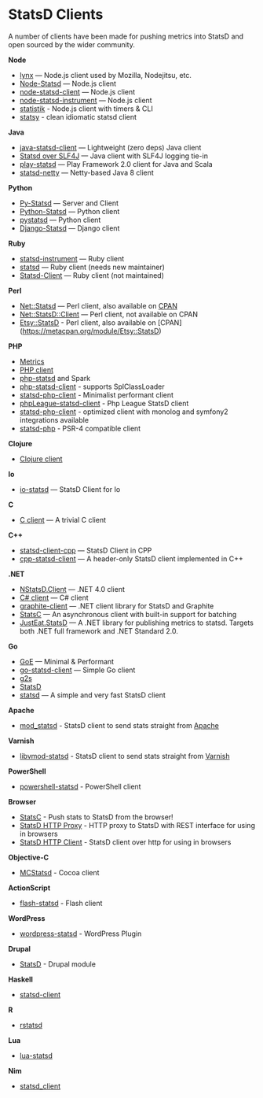 # StatsD Clients

A number of clients have been made for pushing metrics into StatsD and open sourced by the wider community.

**Node**
* [lynx](https://github.com/dscape/lynx) — Node.js client used by Mozilla, Nodejitsu, etc.
* [Node-Statsd](https://github.com/sivy/node-statsd) — Node.js client
* [node-statsd-client](https://github.com/msiebuhr/node-statsd-client) — Node.js client
* [node-statsd-instrument](https://github.com/syrio/node-statsd-instrument) — Node.js client
* [statistik](https://github.com/godmodelabs/statistik) - Node.js client with timers & CLI
* [statsy](https://github.com/segmentio/statsy) - clean idiomatic statsd client

**Java**
* [java-statsd-client](https://github.com/youdevise/java-statsd-client) — Lightweight (zero deps) Java client
* [Statsd over SLF4J](https://github.com/nzjess/statsd-over-slf4j) — Java client with SLF4J logging tie-in
* [play-statsd](https://github.com/vznet/play-statsd) — Play Framework 2.0 client for Java and Scala
* [statsd-netty](https://github.com/flozano/statsd-netty) — Netty-based Java 8 client

**Python**
* [Py-Statsd](https://github.com/sivy/py-statsd) — Server and Client
* [Python-Statsd](https://github.com/WoLpH/python-statsd) — Python client
* [pystatsd](https://github.com/jsocol/pystatsd) — Python client
* [Django-Statsd](https://github.com/WoLpH/django-statsd) — Django client

**Ruby**
* [statsd-instrument](https://github.com/Shopify/statsd-instrument) — Ruby client
* [statsd](https://github.com/reinh/statsd/) — Ruby client (needs new maintainer)
* [Statsd-Client](https://github.com/dawanda/statsd-client) — Ruby client (not maintained)

**Perl**
* [Net::Statsd](https://github.com/cosimo/perl5-net-statsd) — Perl client, also available on [CPAN](https://metacpan.org/module/Net::Statsd)
* [Net::StatsD::Client](https://github.com/sivy/statsd-client) — Perl client, not available on CPAN
* [Etsy::StatsD](https://github.com/sanbeg/Etsy-Statsd) - Perl client, also available on [CPAN] (https://metacpan.org/module/Etsy::StatsD)

**PHP**
* [Metrics](https://github.com/beberlei/metrics#metrics)
* [PHP client](https://gist.github.com/1065177/5f7debc212724111f9f500733c626416f9f54ee6)
* [php-statsd](https://github.com/seejohnrun/php-statsd) and Spark
* [php-statsd-client](https://github.com/godmodelabs/php-statsd-client) - supports SplClassLoader
* [statsd-php-client](https://github.com/iFixit/statsd-php-client) - Minimalist performant client
* [phpLeague-statsd-client](https://github.com/thephpleague/statsd) - Php League StatsD client
* [statsd-php-client](https://github.com/liuggio/statsd-php-client) - optimized client with monolog and symfony2 integrations available
* [statsd-php](https://github.com/domnikl/statsd-php) - PSR-4 compatible client

**Clojure**
* [Clojure client](https://github.com/pyr/clj-statsd)

**Io**
* [io-statsd](https://github.com/seejohnrun/io-statsd) — StatsD Client for Io

**C**
* [C client](https://github.com/romanbsd/statsd-c-client) — A trivial C client

**C++**
* [statsd-client-cpp](https://github.com/talebook/statsd-client-cpp) — StatsD Client in CPP
* [cpp-statsd-client](https://github.com/vthiery/cpp-statsd-client) — A header-only StatsD client implemented in C++

**.NET**
* [NStatsD.Client](https://github.com/robbihun/NStatsD.Client) — .NET 4.0 client
* [C# client](https://github.com/goncalopereira/statsd-csharp-client) — C# client
* [graphite-client](https://github.com/peschuster/graphite-client) — .NET client library for StatsD and Graphite
* [StatsC](https://bitbucket.org/pavlos256/statsc) — An asynchronous client with built-in support for batching
* [JustEat.StatsD](https://github.com/justeat/JustEat.StatsD) — A .NET library for publishing metrics to statsd. Targets both .NET full framework and .NET Standard 2.0.

**Go**
* [GoE](https://godoc.org/github.com/pascaldekloe/goe/metrics) — Minimal & Performant
* [go-statsd-client](https://github.com/cactus/go-statsd-client) — Simple Go client
* [g2s](https://github.com/peterbourgon/g2s)
* [StatsD](https://github.com/quipo/statsd)
* [statsd](https://github.com/alexcesaro/statsd) — A simple and very fast StatsD client

**Apache**
* [mod_statsd](https://github.com/jib/mod_statsd) - StatsD client to send stats straight from [Apache](https://modules.apache.org/)

**Varnish**
* [libvmod-statsd](https://github.com/jib/libvmod-statsd) - StatsD client to send stats straight from [Varnish](http://varnish-cache.org)

**PowerShell**
* [powershell-statsd](https://github.com/joehack3r/powershell-statsd) - PowerShell client

**Browser**
* [StatsC](https://github.com/godmodelabs/statsc) - Push stats to StatsD from the browser!
* [StatsD HTTP Proxy](https://github.com/sokil/statsd-http-proxy) - HTTP proxy to StatsD with REST interface for using in browsers
* [StatsD HTTP Client](https://github.com/Molyakos/statsd-http-client) - StatsD client over http for using in browsers

**Objective-C**
* [MCStatsd](https://github.com/Marketcircle/MCStatsd) - Cocoa client

**ActionScript**
* [flash-statsd](https://github.com/simongregory/flash-statsd) - Flash client

**WordPress**
* [wordpress-statsd](https://github.com/uglyrobot/wordpress-statsd) - WordPress Plugin

**Drupal**
* [StatsD](https://www.drupal.org/project/statsd) - Drupal module

**Haskell**
* [statsd-client](https://github.com/keithduncan/statsd-client)

**R**
* [rstatsd](https://github.com/stumpyfr/rstatsd)

**Lua**
* [lua-statsd](https://github.com/stvp/lua-statsd-client)

**Nim**
* [statsd_client](https://github.com/FedericoCeratto/nim-statsd-client)
